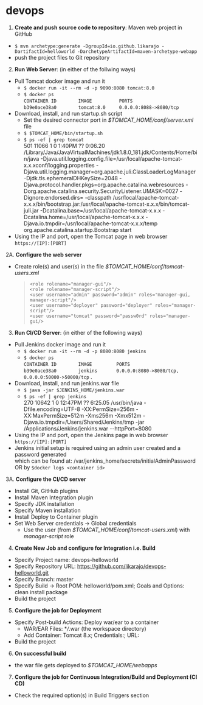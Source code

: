 # devops
1. **Create and push source code to repository**: Maven web project in GitHub
* `$ mvn archetype:generate -DgroupId=io.github.likarajo -DartifactId=helloworld -DarchetypeArtifactId=maven-archetype-webapp`
* push the project files to Git repository

2. **Run Web Server**: (in either of the follwing ways)
* Pull Tomcat docker image and run it
  * `$ docker run -it --rm -d -p 9090:8080 tomcat:8.0`
  * `$ docker ps`  
  `CONTAINER ID        IMAGE          PORTS`  
  `b39e0ace38a0        tomcat:8.0     0.0.0.0:8088->8080/tcp`
* Download, install, and run startup.sh script
  * Set the desired connector port in *$TOMCAT_HOME/conf/server.xml* file
  * `$ $TOMCAT_HOME/bin/startup.sh`
  * `$ ps -ef | grep tomcat`  
 501 11066     1   0  1:40PM ??         0:06.20 /Library/Java/JavaVirtualMachines/jdk1.8.0_181.jdk/Contents/Home/bin/java -Djava.util.logging.config.file=/usr/local/apache-tomcat-x.x.xconf/logging.properties -Djava.util.logging.manager=org.apache.juli.ClassLoaderLogManager -Djdk.tls.ephemeralDHKeySize=2048 -Djava.protocol.handler.pkgs=org.apache.catalina.webresources -Dorg.apache.catalina.security.SecurityListener.UMASK=0027 -Dignore.endorsed.dirs= -classpath /usr/local/apache-tomcat-x.x.x/bin/bootstrap.jar:/usr/local/apache-tomcat-x.x.x/bin/tomcat-juli.jar -Dcatalina.base=/usr/local/apache-tomcat-x.x.x -Dcatalina.home=/usr/local/apache-tomcat-x.x.x -Djava.io.tmpdir=/usr/local/apache-tomcat-x.x.x/temp org.apache.catalina.startup.Bootstrap start 
* Using the IP and port, open the Tomcat page in web browser  
`https://[IP]:[PORT]`

2A. **Configure the web server**
* Create role(s) and user(s) in the file *$TOMCAT_HOME/conf/tomcat-users.xml*  
  >`<role rolename="manager-gui"/>`  
  `<role rolename="manager-script"/>`  
  `<user username="admin" password="admin" roles="manager-gui, manager-script"/>`  
  `<user username="deployer" password="deployer" roles="manager-script"/>`  
  `<user username="tomcat" password="passw0rd" roles="manager-gui/>`

3. **Run CI/CD Server**: (in either of the following ways)
* Pull Jenkins docker image and run it
  * `$ docker run -it --rm -d -p 8080:8080 jenkins`    
  * `$ docker ps`  
  `CONTAINER ID        IMAGE         PORTS`  
  `b39e0ace38a0        jenkins       0.0.0.0:8080->8080/tcp, 0.0.0.0:50000->50000/tcp` . 
* Download, install, and run jenkins.war file
  * `$ java -jar $JENKINS_HOME/jenkins.war`
  * `$ ps -ef | grep jenkins`  
270 10642     1   0 12:47PM ??         6:25.05 /usr/bin/java -Dfile.encoding=UTF-8 -XX:PermSize=256m -XX:MaxPermSize=512m -Xms256m -Xmx512m -Djava.io.tmpdir=/Users/Shared/Jenkins/tmp -jar /Applications/Jenkins/jenkins.war --httpPort=8080
* Using the IP and port, open the Jenkins page in web browser    
`https://[IP]:[PORT]`
* Jenkins initial setup is required using an admin user created and a password generated   
which can be found at: /var/jenkins_home/secrets/initialAdminPassword OR by `$docker logs <container id>` 

3A. **Configure the CI/CD server**
* Install Git, GitHub plugins
* Install Maven Integration plugin
* Specify JDK installation
* Specify Maven installation
* Install Deploy to Container plugin
* Set Web Server credentials -> Global credentials
  * Use the user (from *$TOMCAT_HOME/conf/tomcat-users.xml*) with *manager-script* role

4. **Create New Job and configure for Integration i.e. Build**
* Specify Project name: devops-helloworld
* Specify Repository URL: https://github.com/likarajo/devops-helloworld.git
* Specify Branch: master
* Specify Build -> Root POM: helloworld/pom.xml; Goals and Options: clean install package
* Build the project

5. **Configure the job for Deployment**
* Specify Post-build Actions: Deploy war/ear to a container
  * WAR/EAR Files: \**/*.war (the workspace directory)
  * Add Container: Tomcat 8.x; Credentials:<of manager-script user>; URL:<ip and port>
* Build the project
 
6. **On successful build**
* the war file gets deployed to *$TOMCAT_HOME/webapps*

7. **Configure the job for Continuous Integration/Build and Deployment (CI CD)**
* Check the required option(s) in Build Triggers section

 




